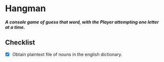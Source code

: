 # Hangman
***A console game of guess that word,
with the Player attempting one letter at a time.***

## Checklist
* [x] Obtain plaintext file of nouns in the english dictionary.